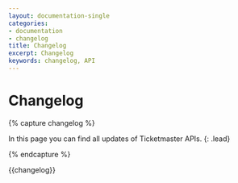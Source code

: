 ```yaml
---
layout: documentation-single
categories:
- documentation
- changelog
title: Changelog
excerpt: Changelog
keywords: changelog, API
---
```


# Changelog

{% capture changelog %}

In this page you can find all updates of Ticketmaster APIs. 
{: .lead}
        
{% endcapture %}

<div class="changelog" markdown="1">
{{changelog}}
</div>

